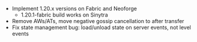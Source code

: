 - Implement 1.20.x versions on Fabric and Neoforge
  - 1.20.1-fabric build works on Sinytra
- Remove AWs/ATs, move negative gossip cancellation to after transfer
- Fix state management bug: load/unload state on server events, not level events